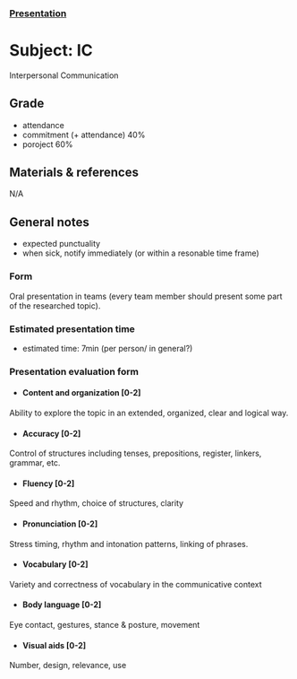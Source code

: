 ### [Presentation](https://1drv.ms/p/s!ApPlUecbgSQIyTGZdQ94JTFu_qO9)
# Subject: IC
Interpersonal Communication
## Grade
  - attendance
  - commitment (+ attendance) 40%
  - poroject 60%
## Materials & references
N/A
## General notes
  - expected punctuality
  - when sick, notify immediately (or within a resonable time frame)
### Form
Oral presentation in teams (every team member should present some part of the researched topic).
### Estimated presentation time
 - estimated time: 7min (per person/ in general?)
### Presentation evaluation form
- #### Content and organization [0-2]
Ability to explore the topic in an extended, organized, clear and logical way. 
- #### Accuracy [0-2]
Control of structures including tenses, prepositions, register, linkers, grammar, etc.	
- #### Fluency [0-2]
Speed and rhythm, choice of structures, clarity
- #### Pronunciation [0-2]
Stress timing, rhythm and intonation patterns, linking of phrases.	
- #### Vocabulary [0-2]
Variety and correctness of vocabulary in the communicative context	
- #### Body language [0-2]
Eye contact, gestures, stance & posture, movement
- #### Visual aids [0-2]
Number, design, relevance, use
